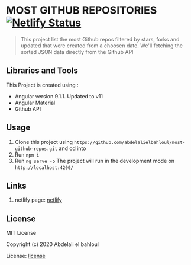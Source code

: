 # MOST GITHUB REPOSITORIES [![Netlify Status](https://api.netlify.com/api/v1/badges/3c933e35-af65-4977-bdf2-f0cc2bb55398/deploy-status)](https://app.netlify.com/sites/most-github-repos/deploys)
> This project list the most Github repos filtered by stars, forks and updated that were created from a    choosen date. We'll fetching the sorted JSON data directly from the Github API

## Libraries and Tools
This Project is created using :
+ Angular version 9.1.1. Updated to v11
+ Angular Material
+ Github API

## Usage
1. Clone this project using `https://github.com/abdelalielbahloul/most-github-repos.git` and cd into
2. Run `npm i`
3. Run `ng serve -o` The project will run in the development mode on `http://localhost:4200/`

## Links 
1. netlify page: <a href="https://most-github-repos.netlify.app/" target="_blank">netlify</a>
## License
MIT License

Copyright (c) 2020 Abdelali el bahloul

License: <a href="https://github.com/abdelalielbahloul/most-github-repos/blob/master/LICENSE" target="_blank">license</a>
